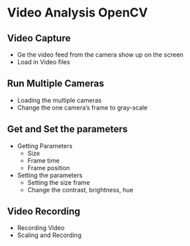 # Video Analysis OpenCV

## Video Capture

- Ge the video feed from the camera show up on the screen
- Load in Video files

## Run Multiple Cameras

- Loading the multiple cameras
- Change the one camera’s	frame to gray-scale

## Get and Set the parameters

- Getting Parameters
    - Size
    - Frame time
    - Frame position
- Setting the parameters
    - Setting the size frame
    - Change the contrast,	brightness, hue

## Video Recording

- Recording Video
- Scaling and Recording